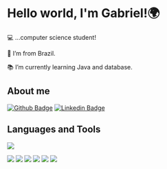 
<!--
**Gabrielhdsr/Gabrielhdsr** is a ✨ _special_ ✨ repository because its `README.md` (this file) appears on your GitHub profile.

Here are some ideas to get you started:

- 🔭 I’m currently working on ...
- 🌱 I’m currently learning ...
- 👯 I’m looking to collaborate on ...
- 🤔 I’m looking for help with ...
- 💬 Ask me about ...
- 📫 How to reach me: ...
- 😄 Pronouns: ...
- ⚡ Fun fact: ...
--> 
#  Hello world, I'm Gabriel!🌍

:computer: ...computer science student!

:house_with_garden: I’m from Brazil.

:books: I’m currently learning Java and database.

## About me

[![Github Badge](https://img.shields.io/badge/-Github-000?style=flat-square&logo=Github&logoColor=white&link=https://github.com/Gabrielhdsr)](https://github.com/Gabrielhdsr)    [![Linkedin Badge](https://img.shields.io/badge/-LinkedIn-blue?style=flat-square&logo=Linkedin&logoColor=white&link=https:linkedin.com/in/gabriel-henrique-donini-4356b51b7)](linkedin.com/in/gabriel-henrique-donini-4356b51b7)

## Languages and Tools

<img src="https://activity-graph.herokuapp.com/graph?username={username}&theme=minimal" />

<img src= "https://img.shields.io/badge/HTML5-E34F26?style=for-the-badge&logo=html5&logoColor=white"></img>
<img src= "https://img.shields.io/badge/CSS3-1572B6?style=for-the-badge&logo=css3&logoColor=white"></img>
<img src= "https://img.shields.io/badge/JavaScript-323330?style=for-the-badge&logo=javascript&logoColor=F7DF1E"></img>
<img src= "https://img.shields.io/badge/Python-3776AB?style=for-the-badge&logo=python&logoColor=white"></img>
<img src= "https://img.shields.io/badge/MySQL-005C84?style=for-the-badge&logo=mysql&logoColor=white"></img>
<img src= "https://img.shields.io/badge/Java-ED8B00?style=for-the-badge&logo=java&logoColor=white"></img>
